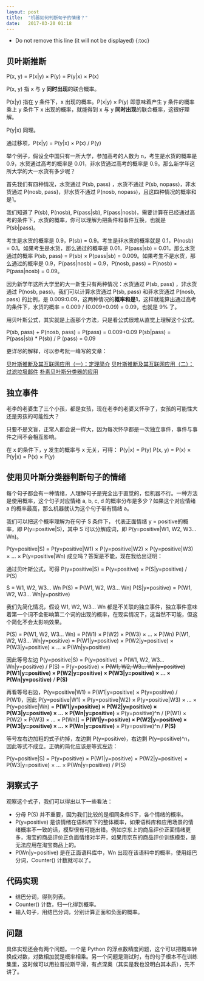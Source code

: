 ```yaml
---
layout: post
title:  "机器如何判断句子的情绪？"
date:   2017-03-20 01:18
---
```


* Do not remove this line (it will not be displayed) 
{:toc}

## 贝叶斯推断
P(x, y) = P(x|y) × P(y) = P(y|x) × P(x)

P(x, y) 指 x 与 y **同时出现**的联合概率。

P(x|y) 指在 y 条件下，x 出现的概率。P(x|y) × P(y) 即意味着产生 y 条件的概率乘上 y 条件下 x 出现的概率，就能得到 x 与 y **同时出现**的联合概率，这很好理解。

P(y|x) 同理。

通过移项，P(x|y) = P(y|x) × P(x)  /  P(y)

举个例子，假设全中国只有一所大学，参加高考的人数为 n，考生是水货的概率是 0.9，水货通过高考的概率是 0.01，非水货通过高考的概率是 0.9。那么新学年这所大学的大一水货有多少呢？

首先我们有四种情况，水货通过 P(sb, pass) ，水货不通过  P(sb, nopass)，非水货通过 P(nosb, pass)，非水货不通过  P(nosb, nopass)，且这四种情况的概率和是1。

我们知道了 P(sb), P(nosb), P(pass|sb), P(pass|nosb)，需要计算在已经通过高考的条件下，水货的概率，你可以理解为把条件和事件互换，也就是 P(sb|pass)。

考生是水货的概率是 0.9，P(sb) = 0.9。考生是非水货的概率就是 0.1，P(nosb) = 0.1。如果考生是水货，那么通过的概率是 0.01，P(pass|sb) = 0.01，那么水货通过的概率 P(sb, pass) = P(sb) × P(pass|sb) = 0.009。如果考生不是水货，那么通过的概率是 0.9，P(pass|nosb) = 0.9，P(nosb, pass) = P(nosb) × P(pass|nosb) = 0.09。

因为新学年这所大学里的大一新生只有两种情况：水货通过 P(sb, pass) ，非水货通过 P(nosb, pass)。我们可以计算水货通过 P(sb, pass) 和非水货通过 P(nosb, pass) 的比例，是 0.009:0.09，这两种情况的**概率和是1**，这样就能算出通过高考的条件下，水货的概率 = 0.009 / (0.009+0.09) = 0.09，也就是 9% 了。

用贝叶斯公式，其实就是上面那个方法，只是看公式很难从直觉上理解这个公式。

P(sb, pass) + P(nosb, pass) = P(pass) = 0.009+0.09
P(sb|pass) = P(pass|sb) * P(sb) / P (pass)  = 0.09

更详尽的解释，可以参考阮一峰写的文章：

[贝叶斯推断及其互联网应用（一）：定理简介](http://www.ruanyifeng.com/blog/2011/08/bayesian_inference_part_one.html)
[贝叶斯推断及其互联网应用（二）：过滤垃圾邮件](http://www.ruanyifeng.com/blog/2011/08/bayesian_inference_part_two.html)
[朴素贝叶斯分类器的应用](http://www.ruanyifeng.com/blog/2013/12/naive_bayes_classifier.html) 

## 独立事件
老李的老婆生了三个小孩，都是女孩，现在老李的老婆又怀孕了，女孩的可能性大还是男孩的可能性大？

只要不是文盲，正常人都会说一样大，因为每次怀孕都是一次独立事件，事件与事件之间不会相互影响。

在 x 的条件下，y 发生的概率与 x 无关，可得：
P(y|x) = P(y)
P(x, y) = P(x) × P(y|x) = P(x) × P(y)

## 使用贝叶斯分类器判断句子的情绪
每个句子都会有一种情绪，人理解句子是完全出于直觉的，但机器不行。一种方法是使用概率，这个句子对应情绪 a, b, c, d 的概率分布是多少？如果这个对应情绪 a 的概率最高，那么机器就认为这个句子带有情绪 a。

我们可以把这个概率理解为在句子 S 条件下， 代表正面情绪 y = positive的概率，即 P(y=positive|S)，其中 S 可以分解成词，即 P(y=positive|W1, W2, W3… Wn)。

P(y=positive|S) = P(y=positive|W1) × P(y=positive|W2) × P(y=positive|W3) × … × P(y=positive|Wn) 成立吗？答案是不能，现在我给出证明：

通过贝叶斯公式，可得
P(y=positive|S) = P(y=positive) × P(S|y=positive) / P(S)

S = W1, W2, W3… Wn
P(S) = P(W1, W2, W3… Wn)
P(S|y=positive) = P(W1, W2, W3… Wn|y=positive)

我们先简化情况，假设 W1, W2, W3… Wn 都是不关联的独立事件，独立事件意味着第一个词不会影响第二个词的出现的概率，在现实情况下，这当然不可能，但这个简化不会太影响效果。

P(S) = P(W1, W2, W3… Wn) = P(W1) × P(W2) × P(W3) × … × P(Wn)
P(W1, W2, W3… Wn|y=positive) = P(W1|y=positive) × P(W2|y=positive) × P(W3|y=positive) × … × P(Wn|y=positive)

因此等号左边 P(y=positive|S) = P(y=positive) × P(W1, W2, W3… Wn|y=positive) / P(S) = P(y=positive) × ~~P(W1, W2, W3… Wn|y=positive)~~ **P(W1|y=positive) × P(W2|y=positive) × P(W3|y=positive) × … × P(Wn|y=positive)** / **P(S)**

再看等号右边，P(y=positive|W1) = P(W1|y=positive) × P(y=positive) / P(W1)，因此 P(y=positive|W1) × P(y=positive|W2) × P(y=positive|W3) × … × P(y=positive|Wn) = **P(W1|y=positive) × P(W2|y=positive) × P(W3|y=positive) × … × P(Wn|y=positive)** × P(y=positive)^n / [P(W1) × P(W2) × P(W3) × … × P(Wn)] = **P(W1|y=positive) × P(W2|y=positive) × P(W3|y=positive) × … × P(Wn|y=positive)** × P(y=positive)^n / **P(S)**

等号左右边加粗的式子约掉，左边剩 P(y=positive)，右边剩 P(y=positive)^n，因此等式不成立。正确的简化应该是等式左边：

P(y=positive|S) = P(y=positive) × P(W1|y=positive) × P(W2|y=positive) × P(W3|y=positive) × … × P(Wn|y=positive) / P(S)

## 洞察式子
观察这个式子，我们可以得出以下一些看法：
- 分母 P(S) 并不重要，因为我们比较的是相同条件S下，各个情绪的概率。
- P(y=positive) 是该情绪在语料库下的整体概率，如果语料库和应用场景的情绪概率不一致的话，模型很有可能出错。例如京东上的商品评价正面情绪更多，淘宝的商品评价正负面情绪对半开，如果用京东的商品评价训练模型，是无法应用在淘宝商品上的。
- P(Wn|y=positive) 是在正面语料库中，Wn 出现在该语料中的概率，使用结巴分词，Counter() 计数就可以了。

## 代码实现
- 结巴分词，得到列表。
- Counter() 计数，归一化得到概率。
- 输入句子，用结巴分词，分别计算正面和负面的概率。

## 问题
具体实现还会有两个问题。一个是 Python 的浮点数精度问题，这个可以把概率转换成对数，对数相加就是概率相乘。另一个问题是测试时，有的句子根本不在训练集里，这时候可以用拉普拉斯平滑，有点深奥（其实是我也没明白其本质），先不讲了。